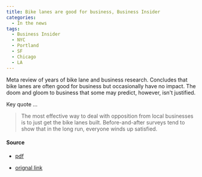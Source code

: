 ```yaml
---
title: Bike lanes are good for business, Business Insider
categories:
  - In the news
tags:
  - Business Insider
  - NYC
  - Portland
  - SF
  - Chicago
  - LA
---
```


Meta review of years of bike lane and business research. Concludes that bike lanes are often good for business but
occasionally have no impact. The doom and gloom to business that some may predict, however, isn't justified.

Key quote ...

> The most effective way to deal with opposition from local businesses is to just get the bike lanes built.
> Before-and-after surveys tend to show that in the long run, everyone winds up satisfied.

#### Source

* [pdf](/images/news/2024-business-insider-bikes-good-for-business.pdf)

* [orignal link](https://www.businessinsider.com/bike-lanes-good-for-business-studies-better-streets-2024-3)